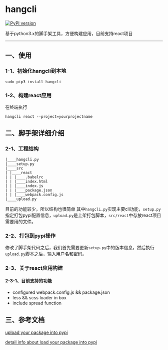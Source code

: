 # hangcli

[![PyPI version](https://badge.fury.io/py/hangcli.svg)](https://badge.fury.io/py/hangcli)

基于python3.x的脚手架工具，方便构建应用，目前支持react项目

---

## 一、使用
### 1-1、初始化hangcli到本地
```
sudo pip3 install hangcli
```

### 1-2、构建react应用
在终端执行
```
hangcli react --project=yourprojectname
```

## 二、脚手架详细介绍
### 2-1、工程结构
```
|____hangcli.py
|____setup.py
|____src
| |____react
| | |____.babelrc
| | |____index.html
| | |____index.js
| | |____package.json
| | |____webpack.config.js
|____upload.py
```
目前的功能较少，所以结构也很简单
其中`hangcli.py`实现主要cli功能，`setup.py`指定打包pypi配置信息，`upload.py`是上架打包脚本，`src/react`中存放react项目需要用的文件。

### 2-2、打包到pypi操作
修改了脚手架代码之后，我们首先需要更新`setup.py`中的版本信息，然后执行`upload.py`脚本之后，输入用户名和密码。


### 2-3、关于react应用构建
#### 2-3-1、目前支持的功能
* configured webpack.config.js && package.json
* less && scss loader in box
* include spread function

## 三、参考文档
[upload your package into pypi](https://stackoverflow.com/questions/45207128/failed-to-upload-packages-to-pypi-410-gone
)

[detail info about load your package into pypi](https://hk.saowen.com/a/04174ec24587c9b38c6f4c945ebffacf40f7ff835c70429cf71b40bc3edc3470
)


